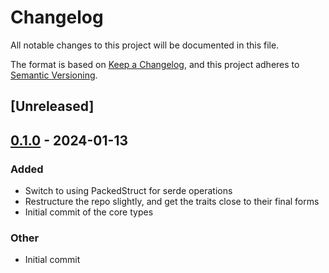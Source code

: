 # Changelog
All notable changes to this project will be documented in this file.

The format is based on [Keep a Changelog](https://keepachangelog.com/en/1.0.0/),
and this project adheres to [Semantic Versioning](https://semver.org/spec/v2.0.0.html).

## [Unreleased]

## [0.1.0](https://github.com/BroderickCarlin/regiface/releases/tag/v0.1.0) - 2024-01-13

### Added
- Switch to using PackedStruct for serde operations
- Restructure the repo slightly, and get the traits close to their final forms
- Initial commit of the core types

### Other
- Initial commit

